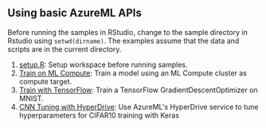 ## Using basic AzureML APIs

Before running the samples in RStudio, change to the sample directory in Rstudio using `setwd(dirname)`.
The examples assume that the data and scripts are in the current directory.

1. [setup.R](setup.R): Setup workspace before running samples.
2. [Train on ML Compute](training/train-on-amlcompute): Train a model using an ML Compute cluster as compute target.
3. [Train with TensorFlow](training/train-with-tensorflow): Train a TensorFlow GradientDescentOptimizer on MNIST.
4. [CNN Tuning with HyperDrive](training/cnn-tuning-with-hyperdrive): Use AzureML's HyperDrive service to tune hyperparameters for CIFAR10 training with Keras